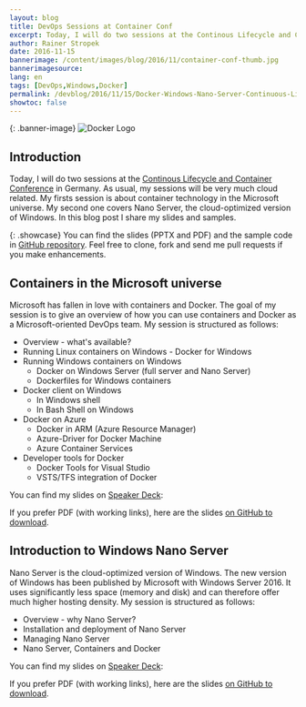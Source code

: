 ```yaml
---
layout: blog
title: DevOps Sessions at Container Conf
excerpt: Today, I will do two sessions at the Continous Lifecycle and Container Conference in Germany. As usual, my sessions will be very much cloud related. My firsts session is about container technology in the Microsoft universe. My second one covers Nano Server, the cloud-optimized version of Windows. In this blog post I share my slides and samples.
author: Rainer Stropek
date: 2016-11-15
bannerimage: /content/images/blog/2016/11/container-conf-thumb.jpg
bannerimagesource: 
lang: en
tags: [DevOps,Windows,Docker]
permalink: /devblog/2016/11/15/Docker-Windows-Nano-Server-Continuous-Lifecycle
showtoc: false
---
```


{: .banner-image}
![Docker Logo]({{site.baseurl}}/content/images/blog/2016/11/container-conf.jpg)


## Introduction

Today, I will do two sessions at the [Continous Lifecycle and Container Conference](https://www.continuouslifecycle.de/) in Germany. As usual, my sessions will be very much cloud related. My firsts session is about container technology in the Microsoft universe. My second one covers Nano Server, the cloud-optimized version of Windows. In this blog post I share my slides and samples.

{: .showcase}
You can find the slides (PPTX and PDF) and the sample code in [GitHub repository](https://github.com/rstropek/DockerVS2015Intro/blob/master/). Feel free to clone, fork and send me pull requests if you make enhancements.


## Containers in the Microsoft universe

Microsoft has fallen in love with containers and Docker. The goal of my session is to give an overview of how you can use containers and Docker as a Microsoft-oriented DevOps team. My session is structured as follows:

* Overview - what's available?
* Running Linux containers on Windows - Docker for Windows
* Running Windows containers on Windows
    * Docker on Windows Server (full server and Nano Server)
    * Dockerfiles for Windows containers
* Docker client on Windows
    * In Windows shell
    * In Bash Shell on Windows
* Docker on Azure
    * Docker in ARM (Azure Resource Manager)
    * Azure-Driver for Docker Machine
    * Azure Container Services
* Developer tools for Docker
    * Docker Tools for Visual Studio
    * VSTS/TFS integration of Docker

You can find my slides on [Speaker Deck](https://speakerdeck.com/rstropek/containers-and-docker-in-the-microsoft-universe):

<div class="videoWrapper">
    <script async class="speakerdeck-embed" data-id="2b259a3f6da5405f9ab2a23164eba956" data-ratio="1.77777777777778" src="//speakerdeck.com/assets/embed.js"></script>
</div>

If you prefer PDF (with working links), here are the slides [on GitHub to download](https://github.com/rstropek/DockerVS2015Intro/blob/master/slides/Containers-Microsoft-Universe.pdf).


## Introduction to Windows Nano Server

Nano Server is the cloud-optimized version of Windows. The new version of Windows has been published by Microsoft with Windows Server 2016. It uses significantly less space (memory and disk) and can therefore offer much higher hosting density. My session is structured as follows:

* Overview - why Nano Server?
* Installation and deployment of Nano Server
* Managing Nano Server
* Nano Server, Containers and Docker

You can find my slides on [Speaker Deck](https://speakerdeck.com/rstropek/introduction-to-windows-nano-server):

<div class="videoWrapper">
    <script async class="speakerdeck-embed" data-id="3e3ed7287c6641e1a26271598b69c76f" data-ratio="1.77777777777778" src="//speakerdeck.com/assets/embed.js"></script>
</div>

If you prefer PDF (with working links), here are the slides [on GitHub to download](https://github.com/rstropek/DockerVS2015Intro/blob/master/slides/Nano-Server-Introduction.pdf).
